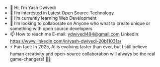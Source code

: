 - 👋 Hi, I’m Yash Dwivedi
- 👀 I’m interested in Latest Open Source Technology
- 🌱 I’m currently learning Web Development
- 💞️ I’m looking to collaborate on Anyone who wnat to create unique or something with open source developers
- 📫 How to reach me  E-mail: ydwivedi494@gmail.com    LinkedIn: https://www.linkedin.com/in/yash-dwivedi-20b11031a/
- ⚡ Fun fact: In 2025, AI is evolving faster than ever, but I still believe human creativity and open-source collaboration will always be the real game-changers! 🚀💡

<!---
Unknown01987/Unknown01987 is a ✨ special ✨ repository because its `README.md` (this file) appears on your GitHub profile.
You can click the Preview link to take a look at your changes.
--->

